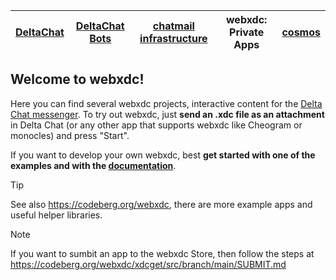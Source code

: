 | [DeltaChat](https://github.com/deltachat) | [DeltaChat Bots](https://github.com/deltachat-bot) | [chatmail infrastructure](https://github.com/chatmail) | webxdc: Private Apps                              | [cosmos](https://cosmos.delta.chat) |
| ----------------------------------------- | -------------------------------------------------- | ------------------------------------------------------ | ------------------------------------------------- | ----------------------------------- |

## Welcome to webxdc!

Here you can find several webxdc projects, interactive content for the [Delta 
Chat messenger](https://delta.chat). To try out webxdc, just **send an .xdc file as an attachment** in Delta Chat (or any other app that supports webxdc like Cheogram or monocles) and press "Start".

If you want to develop your own webxdc,
best **get started with one of the examples and with the [documentation](https://docs.webxdc.org/)**.

> [!TIP]
> See also <https://codeberg.org/webxdc>, there are more example apps and useful helper libraries.

> [!NOTE]
> If you want to sumbit an app to the webxdc Store, then follow the steps at https://codeberg.org/webxdc/xdcget/src/branch/main/SUBMIT.md
